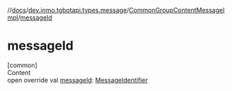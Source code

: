 //[docs](../../../index.md)/[dev.inmo.tgbotapi.types.message](../index.md)/[CommonGroupContentMessageImpl](index.md)/[messageId](message-id.md)



# messageId  
[common]  
Content  
open override val [messageId](message-id.md): [MessageIdentifier](../../dev.inmo.tgbotapi.types/index.md#%5Bdev.inmo.tgbotapi.types%2FMessageIdentifier%2F%2F%2FPointingToDeclaration%2F%5D%2FClasslikes%2F625018081)  



